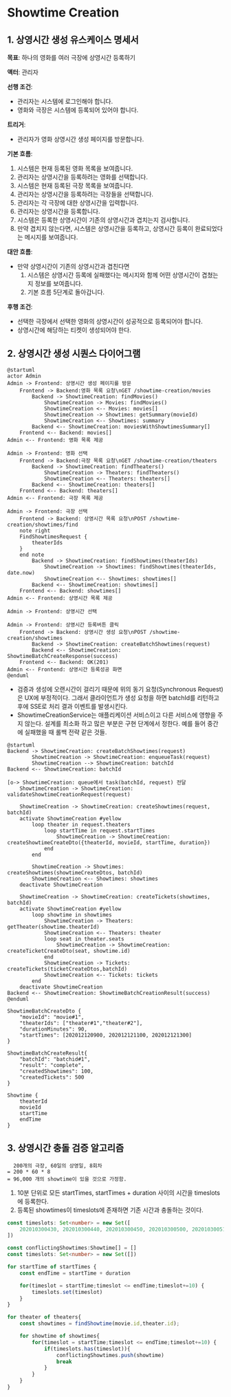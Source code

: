 # Showtime Creation

## 1. 상영시간 생성 유스케이스 명세서

**목표**: 하나의 영화를 여러 극장에 상영시간 등록하기

**액터**: 관리자

**선행 조건**:

-   관리자는 시스템에 로그인해야 합니다.
-   영화와 극장은 시스템에 등록되어 있어야 합니다.

**트리거**:

-   관리자가 영화 상영시간 생성 페이지를 방문합니다.

**기본 흐름**:

1. 시스템은 현재 등록된 영화 목록을 보여줍니다.
1. 관리자는 상영시간을 등록하려는 영화를 선택합니다.
1. 시스템은 현재 등록된 극장 목록을 보여줍니다.
1. 관리자는 상영시간을 등록하려는 극장들을 선택합니다.
1. 관리자는 각 극장에 대한 상영시간을 입력합니다.
1. 관리자는 상영시간을 등록합니다.
1. 시스템은 등록한 상영시간이 기존의 상영시간과 겹치는지 검사합니다.
1. 만약 겹치지 않는다면, 시스템은 상영시간을 등록하고, 상영시간 등록이 완료되었다는 메시지를 보여줍니다.

**대안 흐름**:

-   만약 상영시간이 기존의 상영시간과 겹친다면
    1. 시스템은 상영시간 등록에 실패했다는 메시지와 함께 어떤 상영시간이 겹쳤는지 정보를 보여줍니다.
    1. 기본 흐름 5단계로 돌아갑니다.

**후행 조건**:

-   선택한 극장에서 선택한 영화의 상영시간이 성공적으로 등록되어야 합니다.
-   상영시간에 해당하는 티켓이 생성되어야 한다.

## 2. 상영시간 생성 시퀀스 다이어그램

```plantuml
@startuml
actor Admin
Admin -> Frontend: 상영시간 생성 페이지를 방문
    Frontend -> Backend:영화 목록 요청\nGET /showtime-creation/movies
        Backend -> ShowtimeCreation: findMovies()
            ShowtimeCreation -> Movies: findMovies()
            ShowtimeCreation <-- Movies: movies[]
            ShowtimeCreation -> Showtimes: getSummary(movieId)
            ShowtimeCreation <-- Showtimes: summary
        Backend <-- ShowtimeCreation: moviesWithShowtimesSummary[]
    Frontend <-- Backend: movies[]
Admin <-- Frontend: 영화 목록 제공

Admin -> Frontend: 영화 선택
    Frontend -> Backend:극장 목록 요청\nGET /showtime-creation/theaters
        Backend -> ShowtimeCreation: findTheaters()
            ShowtimeCreation -> Theaters: findTheaters()
            ShowtimeCreation <-- Theaters: theaters[]
        Backend <-- ShowtimeCreation: theaters[]
    Frontend <-- Backend: theaters[]
Admin <-- Frontend: 극장 목록 제공

Admin -> Frontend: 극장 선택
    Frontend -> Backend: 상영시간 목록 요청\nPOST /showtime-creation/showtimes/find
    note right
    FindShowtimesRequest {
        theaterIds
    }
    end note
        Backend -> ShowtimeCreation: findShowtimes(theaterIds)
            ShowtimeCreation -> Showtimes: findShowtimes(theaterIds, date.now)
            ShowtimeCreation <-- Showtimes: showtimes[]
        Backend <-- ShowtimeCreation: showtimes[]
    Frontend <-- Backend: showtimes[]
Admin <-- Frontend: 상영시간 목록 제공

Admin -> Frontend: 상영시간 선택

Admin -> Frontend: 상영시간 등록버튼 클릭
    Frontend -> Backend: 상영시간 생성 요청\nPOST /showtime-creation/showtimes
        Backend -> ShowtimeCreation: createBatchShowtimes(request)
        Backend <-- ShowtimeCreation: ShowtimeBatchCreateResponse(success)
    Frontend <-- Backend: OK(201)
Admin <-- Frontend: 상영시간 등록성공 화면
@enduml
```

-   검증과 생성에 오랜시간이 걸리기 때문에 위의 동기 요청(Synchronous Request)은 UX에 부정적이다. 그래서 클라이언트가 생성 요청을 하면 batchId를 리턴하고 후에 SSE로 처리 결과 이벤트를 발생시킨다.
-   ShowtimeCreationService는 애플리케이션 서비스이고 다른 서비스에 영향을 주지 않는다. 설계를 최소화 하고 많은 부분은 구현 단계에서 정한다. 예를 들어 중간에 실패했을 때 롤백 전략 같은 것들.

```plantuml
@startuml
Backend -> ShowtimeCreation: createBatchShowtimes(request)
        ShowtimeCreation -> ShowtimeCreation: enqueueTask(request)
        ShowtimeCreation --> ShowtimeCreation: batchId
Backend <-- ShowtimeCreation: batchId

[o-> ShowtimeCreation: queue에서 task(batchId, request) 전달
    ShowtimeCreation -> ShowtimeCreation: validateShowtimeCreationRequest(request)

    ShowtimeCreation -> ShowtimeCreation: createShowtimes(request, batchId)
    activate ShowtimeCreation #yellow
        loop theater in request.theaters
            loop startTime in request.startTimes
                ShowtimeCreation -> ShowtimeCreation: createShowtimeCreateDto({theaterId, movieId, startTime, duration})
            end
        end

        ShowtimeCreation -> Showtimes: createShowtimes(showtimeCreateDtos, batchId)
        ShowtimeCreation <-- Showtimes: showtimes
    deactivate ShowtimeCreation

    ShowtimeCreation -> ShowtimeCreation: createTickets(showtimes, batchId)
    activate ShowtimeCreation #yellow
        loop showtime in showtimes
            ShowtimeCreation -> Theaters: getTheater(showtime.theaterId)
            ShowtimeCreation <-- Theaters: theater
            loop seat in theater.seats
                ShowtimeCreation -> ShowtimeCreation: createTicketCreateDto(seat, showtime.id)
            end
            ShowtimeCreation -> Tickets: createTickets(ticketCreateDtos,batchId)
            ShowtimeCreation <-- Tickets: tickets
        end
    deactivate ShowtimeCreation
Backend <-- ShowtimeCreation: ShowtimeBatchCreationResult(success)
@enduml
```

```
ShowtimeBatchCreateDto {
    "movieId": "movie#1",
    "theaterIds": ["theater#1","theater#2"],
    "durationMinutes": 90,
    "startTimes": [202012120900, 202012121100, 202012121300]
}

ShowtimeBatchCreateResult{
    "batchId": "batchid#1",
    "result": "complete",
    "createdShowtimes": 100,
    "createdTickets": 500
}

Showtime {
    theaterId
    movieId
    startTime
    endTime
}
```

## 3. 상영시간 충돌 검증 알고리즘

```
  200개의 극장, 60일의 상영일, 8회차
= 200 * 60 * 8
= 96,000 개의 showtime이 있을 것으로 가정함.
```

1. 10분 단위로 모든 startTimes, startTimes + duration 사이의 시간을 timeslots에 등록한다.
2. 등록된 showtimes이 timeslots에 존재하면 기존 시간과 충돌하는 것이다.

```ts
const timeslots: Set<number> = new Set([
    202010300430, 202010300440, 202010300450, 202010300500, 202010300510, 202010300520
])
```

```ts
const conflictingShowtimes:Showtime[] = []
const timeslots: Set<number> = new Set([])

for startTime of startTimes {
    const endTime = startTime + duration

    for(timeslot = startTime;timeslot <= endTime;timeslot+=10) {
        timeslots.set(timeslot)
    }
}

for theater of theaters{
    const showtimes = findShowtime(movie.id,theater.id);

    for showtime of showtimes{
        for(timeslot = startTime;timeslot <= endTime;timeslot+=10) {
            if(timeslots.has(timeslot)){
                conflictingShowtimes.push(showtime)
                break
            }
        }
    }
}
```
